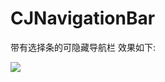 # CJNavigationBar
带有选择条的可隐藏导航栏
效果如下:

![](https://github.com/chenchangjian/CJGifImage/blob/master/CJNavigationBarGif/4%E6%9C%88-24-2017%2015-33-56.gif?raw=true)
